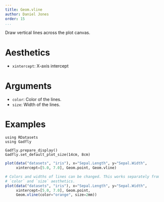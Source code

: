 ```yaml
---
title: Geom.vline
author: Daniel Jones
order: 15
...
```


Draw vertical lines across the plot canvas.

# Aesthetics

  * `xintercept`: X-axis intercept

# Arguments

  * `color`: Color of the lines.
  * `size`: Width of the lines.

# Examples

```{.julia hide="true" results="none"}
using RDatasets
using Gadfly

Gadfly.prepare_display()
Gadfly.set_default_plot_size(14cm, 8cm)
```

```julia
plot(data("datasets", "iris"), x="Sepal.Length", y="Sepal.Width",
	 xintercept=[5.0, 7.0], Geom.point, Geom.vline)
```

```julia
# Colors and widths of lines can be changed. This works separately from the
# `color` and `size` aesthetics.
plot(data("datasets", "iris"), x="Sepal.Length", y="Sepal.Width",
	 xintercept=[5.0, 7.0], Geom.point,
	 Geom.vline(color="orange", size=2mm))
```

